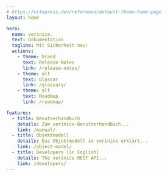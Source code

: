 ```yaml
---
# https://vitepress.dev/reference/default-theme-home-page
layout: home

hero:
  name: verinice.
  text: Dokumentation
  tagline: Mit Sicherheit neu!
  actions:
    - theme: brand
      text: Release Notes
      link: /release-notes/
    - theme: alt
      text: Glossar
      link: /glossary/
    - theme: alt
      text: Roadmap
      link: /roadmap/

features:
  - title: Benutzerhandbuch 
    details: Zum verinice-Benutzerhandbuch...
    link: /manual/
  - title: Objektmodell
    details: Das Objektmodell in verinice erklärt...
    link: /object-model/
  - title: Developers (in English)
    details: The verinice REST API...
    link: /developers/
---
```


